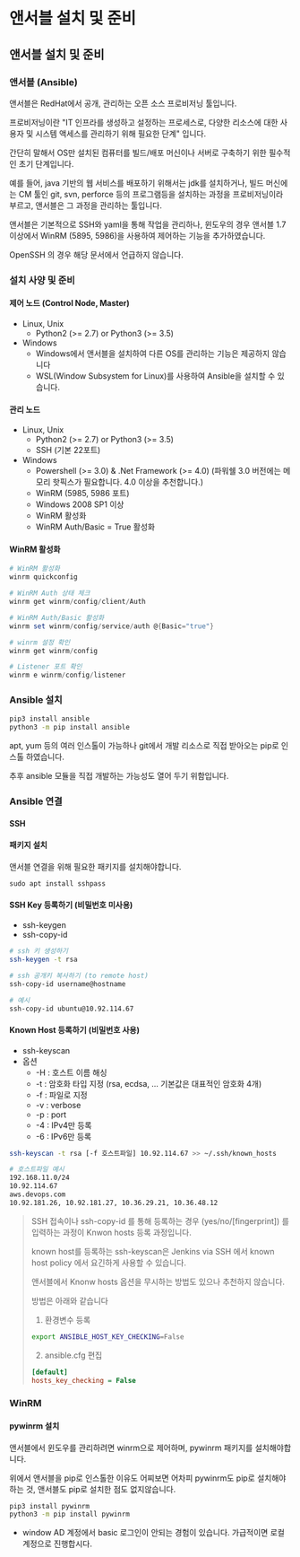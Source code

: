 # 앤서블 설치 및 준비



## 앤서블 설치 및 준비

### 앤서블 (Ansible)

앤서블은 RedHat에서 공개, 관리하는 오픈 소스 프로비저닝 툴입니다.

프로비저닝이란 "IT 인프라를 생성하고 설정하는 프로세스로, 다양한 리소스에 대한 사용자 및 시스템 액세스를 관리하기 위해 필요한 단계" 입니다.

간단히 말해서 OS만 설치된 컴퓨터를 빌드/배포 머신이나 서버로 구축하기 위한 필수적인 초기 단계입니다.

예를 들어, java 기반의 웹 서비스를 배포하기 위해서는 jdk를 설치하거나, 빌드 머신에는 CM 툴인 git, svn, perforce 등의 프로그램등을 설치하는 과정을 프로비저닝이라 부르고, 앤서블은 그 과정을 관리하는 툴입니다.

앤서블은 기본적으로 SSH와 yaml을 통해 작업을 관리하나, 윈도우의 경우 앤서블 1.7 이상에서 WinRM (5895, 5986)을 사용하여 제어하는 기능을 추가하였습니다.

OpenSSH 의 경우 해당 문서에서 언급하지 않습니다.

### 설치 사양 및 준비

#### 제어 노드 (Control Node, Master)

* Linux, Unix
  * Python2 (>= 2.7) or Python3 (>= 3.5)
* Windows
  * Windows에서 앤서블을 설치하여 다른 OS를 관리하는 기능은 제공하지 않습니다
  * WSL(Window Subsystem for Linux)를 사용하여 Ansible을 설치할 수 있습니다.

#### 관리 노드

* Linux, Unix
  * Python2 (>= 2.7) or Python3 (>= 3.5)
  * SSH (기본 22포트)
* Windows
  * Powershell (>= 3.0) & .Net Framework (>= 4.0) (파워쉘 3.0 버전에는 메모리 핫픽스가 필요합니다. 4.0 이상을 추천합니다.)
  * WinRM (5985, 5986 포트)
  * Windows 2008 SP1 이상
  * WinRM 활성화
  * WinRM Auth/Basic = True 활성화

#### WinRM 활성화

```powershell
# WinRM 활성화
winrm quickconfig

# WinRM Auth 상태 체크
winrm get winrm/config/client/Auth

# WinRM Auth/Basic 활성화
winrm set winrm/config/service/auth @{Basic="true"}

# winrm 설정 확인
winrm get winrm/config

# Listener 포트 확인
winrm e winrm/config/listener

```

### Ansible 설치

```bash
pip3 install ansible
python3 -m pip install ansible
```

apt, yum 등의 여러 인스톨이 가능하나 git에서 개발 리소스로 직접 받아오는 pip로 인스톨 하였습니다.

추후 ansible 모듈을 직접 개발하는 가능성도 열어 두기 위함입니다.

### Ansible 연결

#### SSH

#### 패키지 설치

앤서블 연결을 위해 필요한 패키지를 설치해야합니다.

```
sudo apt install sshpass
```

#### SSH Key 등록하기 (비밀번호 미사용)

* ssh-keygen
* ssh-copy-id

```bash
# ssh 키 생성하기
ssh-keygen -t rsa

# ssh 공개키 복사하기 (to remote host)
ssh-copy-id username@hostname

# 예시
ssh-copy-id ubuntu@10.92.114.67
```

#### Known Host 등록하기 (비밀번호 사용)

* ssh-keyscan
* 옵션
  * \-H : 호스트 이름 해싱
  * \-t : 암호화 타입 지정 (rsa, ecdsa, ... 기본값은 대표적인 암호화 4개)
  * \-f : 파일로 지정
  * \-v : verbose
  * \-p : port
  * \-4 : IPv4만 등록
  * \-6 : IPv6만 등록

```bash
ssh-keyscan -t rsa [-f 호스트파일] 10.92.114.67 >> ~/.ssh/known_hosts

# 호스트파일 예시
192.168.11.0/24
10.92.114.67
aws.devops.com
10.92.181.26, 10.92.181.27, 10.36.29.21, 10.36.48.12
```

> SSH 접속이나 ssh-copy-id 를 통해 등록하는 경우 (yes/no/\[fingerprint]) 를 입력하는 과정이 Knwon hosts 등록 과정입니다.
>
> known host를 등록하는 ssh-keyscan은 Jenkins via SSH 에서 known host policy 에서 요긴하게 사용할 수 있습니다.
>
> 앤서블에서 Knonw hosts 옵션을 무시하는 방법도 있으나 추천하지 않습니다.
>
> 방법은 아래와 같습니다
>
> 1. 환경변수 등록
>
> ```bash
> export ANSIBLE_HOST_KEY_CHECKING=False
> ```
>
> 2. ansible.cfg 편집
>
> ```ansible.cfg
> [default]
> hosts_key_checking = False
> ```

### WinRM

#### pywinrm 설치

앤서블에서 윈도우를 관리하려면 winrm으로 제어하며, pywinrm 패키지를 설치해야합니다.

위에서 앤서블을 pip로 인스톨한 이유도 어찌보면 어차피 pywinrm도 pip로 설치해야 하는 것, 앤서블도 pip로 설치한 점도 없지않습니다.

```bash
pip3 install pywinrm
python3 -m pip install pywinrm
```

* window AD 계정에서 basic 로그인이 안되는 경험이 있습니다. 가급적이면 로컬 계정으로 진행합시다.
